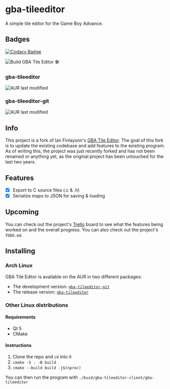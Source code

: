 # gba-tileeditor
A simple tile editor for the Game Boy Advance.

## Badges

[![Codacy Badge](https://app.codacy.com/project/badge/Grade/21d36801cdfb4bfcac550b31ab9eb619)](https://www.codacy.com/manual/quentin-dev/gba-tileeditor?utm_source=github.com&amp;utm_medium=referral&amp;utm_content=quentin-dev/gba-tileeditor&amp;utm_campaign=Badge_Grade)

![Build GBA Tile Editor 🛠️](https://github.com/quentin-dev/gba-tileeditor/workflows/Build%20GBA%20Tile%20Editor%20%F0%9F%9B%A0%EF%B8%8F/badge.svg)

### gba-tileeditor

![AUR last modified](https://img.shields.io/aur/last-modified/gba-tileeditor)

### gba-tileeditor-git

![AUR last modified](https://img.shields.io/aur/last-modified/gba-tileeditor-git)

## Info

This project is a fork of Ian Finlayson's [GBA Tile Editor](https://github.com/IanFinlayson/gba-tileeditor).
The goal of this fork is to update the existing codebase and add features to the
existing program. As of writing this, the project was just recently forked
and has not been renamed or anything yet, as the original project has been
untouched for the last two years.

## Features

- [X] Export to C source files (.c & .h)
- [X] Serialize maps to JSON for saving & loading

## Upcoming

You can check out the project's [Trello](https://trello.com/b/py7VmhQo/gba-tile-editor)
board to see what the features being worked on and the overall progress. You can also
check out the project's `TODO.md`.

## Installing

### Arch Linux

GBA Tile Editor is available on the AUR in two different packages:

- The development version: [`gba-tileeditor-git`](https://aur.archlinux.org/packages/gba-tileeditor-git/)
- The release version: [`gba-tileeditor`](https://aur.archlinux.org/packages/gba-tileeditor/)

### Other Linux distributions

#### Requirements

- Qt 5
- CMake

#### Instructions

1. Clone the repo and `cd` into it
2. `cmake -S . -B build`
3. `cmake --build build -j$(nproc)`

You can then run the program with `./buid/gba-tileeditor-client/gba-tileeditor`
